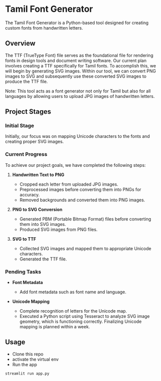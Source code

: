 # Tamil Font Generator

The Tamil Font Generator is a Python-based tool designed for creating custom fonts from handwritten letters.

## Overview

The TTF (TrueType Font) file serves as the foundational file for rendering fonts in design tools and document writing software. Our current plan involves creating a TTF specifically for Tamil fonts. To accomplish this, we will begin by generating SVG images. Within our tool, we can convert PNG images to SVG and subsequently use these converted SVG images to produce the TTF file.

Note: This tool acts as a font generator not only for Tamil but also for all languages by allowing users to upload JPG images of handwritten letters.

## Project Stages

### Initial Stage
Initially, our focus was on mapping Unicode characters to the fonts and creating proper SVG images.

### Current Progress
To achieve our project goals, we have completed the following steps:

1. **Handwritten Text to PNG**
   - Cropped each letter from uploaded JPG images.
   - Preprocessed images before converting them into PNGs for accuracy.
   - Removed backgrounds and converted them into PNG images.

2. **PNG to SVG Conversion**
   - Generated PBM (Portable Bitmap Format) files before converting them into SVG images.
   - Produced SVG images from PNG files.

3. **SVG to TTF**
   - Collected SVG images and mapped them to appropriate Unicode characters.
   - Generated the TTF file.

### Pending Tasks

- **Font Metadata**
  - Add font metadata such as font name and language.

- **Unicode Mapping**
  - Complete recognition of letters for the Unicode map.
  - Executed a Python script using Tesseract to analyze SVG image geometry, which is functioning correctly. Finalizing Unicode mapping is planned within a week.

## Usage
- Clone this repo
- activate the virtual env
- Run the app
```bash
streamlit run app.py
